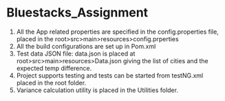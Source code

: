 # Bluestacks_Assignment
1.	All the App related properties are specified in the config.properties file, placed in the root>src>main>resources>config.prperties
2.	All the build configurations are set up in Pom.xml 
3.	Test data JSON file: data.json is placed at root>src>main>resources>Data.json giving the list of cities and the expected temp difference.
4.	Project supports testing and tests can be started from testNG.xml placed in the root folder.
5.	Variance calculation utility is placed in the Utilities folder.


